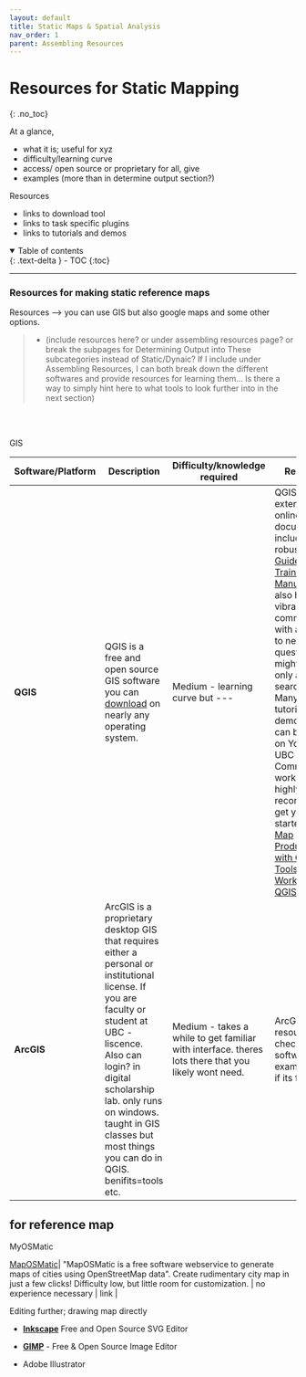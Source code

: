 ```yaml
---
layout: default
title: Static Maps & Spatial Analysis
nav_order: 1
parent: Assembling Resources
---
```

# Resources for Static Mapping 
{: .no_toc}

At a glance, 
- what it is; useful for xyz
- difficulty/learning curve
- access/ open source or proprietary 
for all, give 
- examples (more than in determine output section?)

Resources
- links to download tool
- links to task specific plugins
- links to tutorials and demos 

<details open markdown="block">
  <summary>
    Table of contents
  </summary>
  {: .text-delta }
 - TOC
{:toc}
</details>

----

### Resources for making static reference maps

Resources --> you can use GIS but also google maps and some other options. 

 > - (include resources here? or under assembling resources page? or break the subpages for Determining Output into These subcategories instead of Static/Dynaic? If I include under Assembling Resources, I can both break down the different softwares and provide resources for learning them...  Is there a way to simply hint here to what tools to look further into in the next section)
<br>
<br>

GIS 

| Software/Platform | Description | Difficulty/knowledge required | Resources |
|-------|--------|---------|---------|
| **QGIS** | QGIS is a free and open source GIS software you can [download](https://qgis.org/download/) on nearly any operating system.  | Medium - learning curve but --- | QGIS has extensive online documentation, including a robust [User Guide](https://docs.qgis.org/3.34/en/docs/user_manual/index.html#) *and* [Training Manual](https://docs.qgis.org/3.34/en/docs/training_manual/index.html).QGIS also has a vibrant user community, with answers to nearly any question you might have only a web search away. Many helpful tutorial demonstrations can be found on Youtube. UBC Research Commons' 2 workshops highly recommend to get you started: [Intro to Map Production with QGIS](https://ubc-library-rc.github.io/gis-intro-qgis/) and [Tools and Workflows in QGIS](https://ubc-library-rc.github.io/gis-tools-workflows/) |
| **ArcGIS** | ArcGIS is a proprietary desktop GIS that requires either a personal or institutional license. If you are faculty or student at UBC - liscence. Also can login? in digital scholarship lab. only runs on windows. taught in GIS classes but most things you can do in QGIS. benifits=tools etc. | Medium - takes a while to get familiar with interface. theres lots there that you likely wont need. |ArcGIS resources --> check out software examples see if its for you. |

## for reference map
MyOSMatic

[MapOSMatic](https://print.get-map.org/)| "MapOSMatic is a free software webservice to generate maps of cities using OpenStreetMap data". Create rudimentary city map in just a few clicks! Difficulty low, but little room for customization. | no experience necessary | link |



Editing further; drawing map directly 
- **[Inkscape](https://inkscape.org/release/inkscape-1.2.2/)** Free and Open Source SVG Editor 

- **[GIMP](https://www.gimp.org/)** - Free & Open Source Image Editor

- Adobe Illustrator

